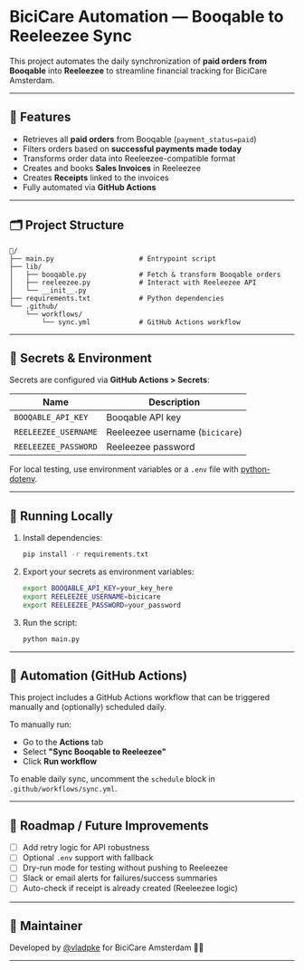 # BiciCare Automation — Booqable to Reeleezee Sync

This project automates the daily synchronization of **paid orders from Booqable** into **Reeleezee** to streamline financial tracking for BiciCare Amsterdam.

---

## 🚀 Features

- Retrieves all **paid orders** from Booqable (`payment_status=paid`)
- Filters orders based on **successful payments made today**
- Transforms order data into Reeleezee-compatible format
- Creates and books **Sales Invoices** in Reeleezee
- Creates **Receipts** linked to the invoices
- Fully automated via **GitHub Actions**

---

## 🗂️ Project Structure

```
📁/
├── main.py                     # Entrypoint script
├── lib/
│   ├── booqable.py             # Fetch & transform Booqable orders
│   ├── reeleezee.py            # Interact with Reeleezee API
│   └── __init__.py
├── requirements.txt            # Python dependencies
└── .github/
    └── workflows/
        └── sync.yml            # GitHub Actions workflow
```

---

## 🔐 Secrets & Environment

Secrets are configured via **GitHub Actions > Secrets**:

| Name                   | Description                          |
|------------------------|--------------------------------------|
| `BOOQABLE_API_KEY`     | Booqable API key                     |
| `REELEEZEE_USERNAME`   | Reeleezee username (`bicicare`)      |
| `REELEEZEE_PASSWORD`   | Reeleezee password                   |

For local testing, use environment variables or a `.env` file with [python-dotenv](https://pypi.org/project/python-dotenv/).

---

## 🧪 Running Locally

1. Install dependencies:
   ```bash
   pip install -r requirements.txt
   ```

2. Export your secrets as environment variables:
   ```bash
   export BOOQABLE_API_KEY=your_key_here
   export REELEEZEE_USERNAME=bicicare
   export REELEEZEE_PASSWORD=your_password
   ```

3. Run the script:
   ```bash
   python main.py
   ```

---

## 🔁 Automation (GitHub Actions)

This project includes a GitHub Actions workflow that can be triggered manually and (optionally) scheduled daily.

To manually run:

- Go to the **Actions** tab
- Select **"Sync Booqable to Reeleezee"**
- Click **Run workflow**

To enable daily sync, uncomment the `schedule` block in `.github/workflows/sync.yml`.

---

## 📝 Roadmap / Future Improvements

- [ ] Add retry logic for API robustness
- [ ] Optional `.env` support with fallback
- [ ] Dry-run mode for testing without pushing to Reeleezee
- [ ] Slack or email alerts for failures/success summaries
- [ ] Auto-check if receipt is already created (Reeleezee logic)

---

## 👤 Maintainer

Developed by [@vladpke](https://github.com/vladpke) for BiciCare Amsterdam 🚴‍♂️

---
